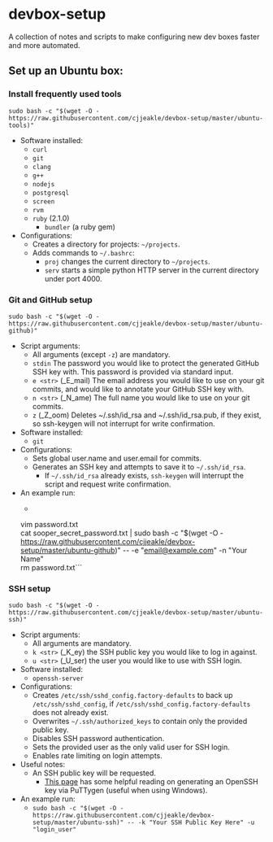 # devbox-setup
A collection of notes and scripts to make configuring new dev boxes faster and more automated.

## Set up an Ubuntu box:

### Install frequently used tools
`sudo bash -c "$(wget -O - https://raw.githubusercontent.com/cjjeakle/devbox-setup/master/ubuntu-tools)"`
* Software installed:
    * `curl`
    * `git`
    * `clang`
    * `g++`
    * `nodejs`
    * `postgresql`
    * `screen`
    * `rvm`
    * `ruby` (2.1.0)
        * `bundler` (a ruby gem)
* Configurations:
    * Creates a directory for projects: `~/projects`.
    * Adds commands to `~/.bashrc`:
        * `proj` changes the current directory to `~/projects`.
        * `serv` starts a simple python HTTP server in the current directory under port 4000.

### Git and GitHub setup
`sudo bash -c "$(wget -O - https://raw.githubusercontent.com/cjjeakle/devbox-setup/master/ubuntu-github)"`
* Script arguments:
    * All arguments (except `-z`) are mandatory.
    * `stdin` The password you would like to protect the generated GitHub SSH key with. This password is provided via standard input.
    * `e <str>` (_E_mail) The email address you would like to use on your git commits, and would like to annotate your GitHub SSH key with.
    * `n <str>` (_N_ame) The full name you would like to use on your git commits.
    * `z` (_Z_oom) Deletes ~/.ssh/id_rsa and ~/.ssh/id_rsa.pub, if they exist, so ssh-keygen will not interrupt for write confirmation.
* Software installed:
    * `git`
* Configurations:
    * Sets global user.name and user.email for commits.
    * Generates an SSH key and attempts to save it to `~/.ssh/id_rsa`.
        * If `~/.ssh/id_rsa` already exists, `ssh-keygen` will interrupt the script and request write confirmation.
* An example run:
    * ```touch password.txt\
    vim password.txt\
    cat sooper_secret_password.txt | sudo bash -c "$(wget -O - https://raw.githubusercontent.com/cjjeakle/devbox-setup/master/ubuntu-github)" -- -e "email@example.com" -n "Your Name"\
    rm password.txt```

### SSH setup
`sudo bash -c "$(wget -O - https://raw.githubusercontent.com/cjjeakle/devbox-setup/master/ubuntu-ssh)"`
* Script arguments:
    * All arguments are mandatory.
    * `k <str>` (_K_ey) the SSH public key you would like to log in against.
    * `u <str>` (_U_ser) the user you would like to use with SSH login.
* Software installed:
    * `openssh-server`
* Configurations:
    * Creates `/etc/ssh/sshd_config.factory-defaults` to back up `/etc/ssh/sshd_config`, if `/etc/ssh/sshd_config.factory-defaults` does not already exist.
    * Overwrites `~/.ssh/authorized_keys` to contain only the provided public key.
    * Disables SSH password authentication.
    * Sets the provided user as the only valid user for SSH login.
    * Enables rate limiting on login attempts.
* Useful notes:
    * An SSH public key will be requested.
        * [This page](https://www.digitalocean.com/community/tutorials/how-to-create-ssh-keys-with-putty-to-connect-to-a-vps) has some helpful reading on generating an OpenSSH key via PuTTygen (useful when using Windows).
* An example run:
    * `sudo bash -c "$(wget -O - https://raw.githubusercontent.com/cjjeakle/devbox-setup/master/ubuntu-ssh)" -- -k "Your SSH Public Key Here" -u "login_user"`
